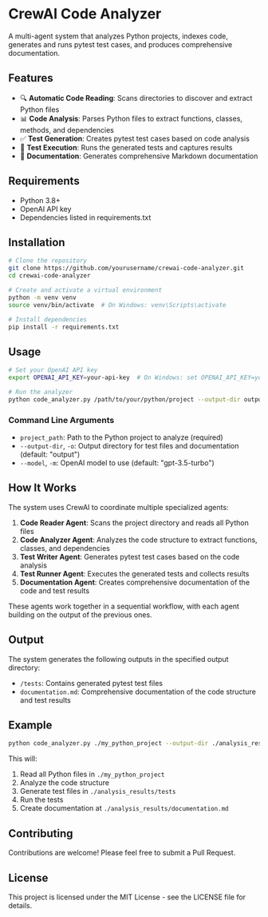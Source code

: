 # CrewAI Code Analyzer

A multi-agent system that analyzes Python projects, indexes code, generates and runs pytest test cases, and produces comprehensive documentation.

## Features

- 🔍 **Automatic Code Reading**: Scans directories to discover and extract Python files
- 📊 **Code Analysis**: Parses Python files to extract functions, classes, methods, and dependencies
- ✅ **Test Generation**: Creates pytest test cases based on code analysis
- 🧪 **Test Execution**: Runs the generated tests and captures results
- 📝 **Documentation**: Generates comprehensive Markdown documentation

## Requirements

- Python 3.8+
- OpenAI API key
- Dependencies listed in requirements.txt

## Installation

```bash
# Clone the repository
git clone https://github.com/yourusername/crewai-code-analyzer.git
cd crewai-code-analyzer

# Create and activate a virtual environment
python -m venv venv
source venv/bin/activate  # On Windows: venv\Scripts\activate

# Install dependencies
pip install -r requirements.txt
```

## Usage

```bash
# Set your OpenAI API key
export OPENAI_API_KEY=your-api-key  # On Windows: set OPENAI_API_KEY=your-api-key

# Run the analyzer
python code_analyzer.py /path/to/your/python/project --output-dir output --model gpt-3.5-turbo
```

### Command Line Arguments

- `project_path`: Path to the Python project to analyze (required)
- `--output-dir`, `-o`: Output directory for test files and documentation (default: "output")
- `--model`, `-m`: OpenAI model to use (default: "gpt-3.5-turbo")

## How It Works

The system uses CrewAI to coordinate multiple specialized agents:

1. **Code Reader Agent**: Scans the project directory and reads all Python files
2. **Code Analyzer Agent**: Analyzes the code structure to extract functions, classes, and dependencies
3. **Test Writer Agent**: Generates pytest test cases based on the code analysis
4. **Test Runner Agent**: Executes the generated tests and collects results
5. **Documentation Agent**: Creates comprehensive documentation of the code and test results

These agents work together in a sequential workflow, with each agent building on the output of the previous ones.

## Output

The system generates the following outputs in the specified output directory:

- `/tests`: Contains generated pytest test files
- `documentation.md`: Comprehensive documentation of the code structure and test results

## Example

```bash
python code_analyzer.py ./my_python_project --output-dir ./analysis_results
```

This will:
1. Read all Python files in `./my_python_project`
2. Analyze the code structure
3. Generate test files in `./analysis_results/tests`
4. Run the tests
5. Create documentation at `./analysis_results/documentation.md`

## Contributing

Contributions are welcome! Please feel free to submit a Pull Request.

## License

This project is licensed under the MIT License - see the LICENSE file for details.